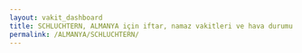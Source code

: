 ```yaml
---
layout: vakit_dashboard
title: SCHLUCHTERN, ALMANYA için iftar, namaz vakitleri ve hava durumu - ilçe/eyalet seç
permalink: /ALMANYA/SCHLUCHTERN/
---
```


<script type="text/javascript">
  var GLOBAL_COUNTRY = 'ALMANYA';
  var GLOBAL_CITY = 'SCHLUCHTERN';
  var GLOBAL_STATE = '';
  var lat = 72;
  var lon = 21;
</script>
